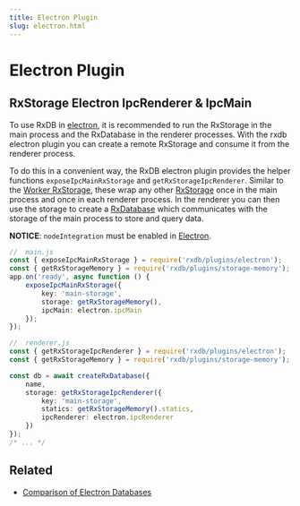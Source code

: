 ```yaml
---
title: Electron Plugin
slug: electron.html
---
```




# Electron Plugin


## RxStorage Electron IpcRenderer & IpcMain


To use RxDB in [electron](./electron-database.md), it is recommended to run the RxStorage in the main process and the RxDatabase in the renderer processes. With the rxdb electron plugin you can create a remote RxStorage and consume it from the renderer process.

To do this in a convenient way, the RxDB electron plugin provides the helper functions `exposeIpcMainRxStorage` and `getRxStorageIpcRenderer`.
Similar to the [Worker RxStorage](./rx-storage-worker.md), these wrap any other [RxStorage](./rx-storage.md) once in the main process and once in each renderer process. In the renderer you can then use the storage to create a [RxDatabase](./rx-database.md) which communicates with the storage of the main process to store and query data.

**NOTICE**: `nodeIntegration` must be enabled in [Electron](https://www.electronjs.org/docs/latest/api/browser-window#new-browserwindowoptions).

```ts
//  main.js
const { exposeIpcMainRxStorage } = require('rxdb/plugins/electron');
const { getRxStorageMemory } = require('rxdb/plugins/storage-memory');
app.on('ready', async function () {
    exposeIpcMainRxStorage({
        key: 'main-storage',
        storage: getRxStorageMemory(),
        ipcMain: electron.ipcMain
    });
});
```


```ts
//  renderer.js
const { getRxStorageIpcRenderer } = require('rxdb/plugins/electron');
const { getRxStorageMemory } = require('rxdb/plugins/storage-memory');

const db = await createRxDatabase({
    name,
    storage: getRxStorageIpcRenderer({
        key: 'main-storage',
        statics: getRxStorageMemory().statics,
        ipcRenderer: electron.ipcRenderer
    })
});
/* ... */
```


## Related

- [Comparison of Electron Databases](./electron-database.md)
